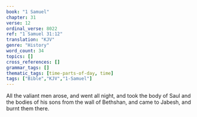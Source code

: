 ```yaml
---
book: "1 Samuel"
chapter: 31
verse: 12
ordinal_verse: 8022
ref: "1 Samuel 31:12"
translation: "KJV"
genre: "History"
word_count: 34
topics: []
cross_references: []
grammar_tags: []
thematic_tags: [time-parts-of-day, time]
tags: ["Bible","KJV","1-Samuel"]
---
```

All the valiant men arose, and went all night, and took the body of Saul and the bodies of his sons from the wall of Bethshan, and came to Jabesh, and burnt them there.
